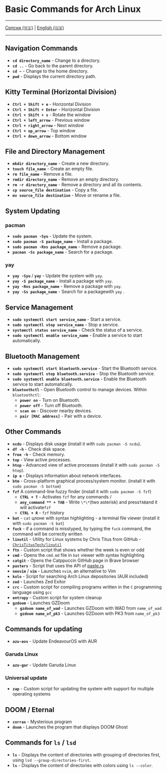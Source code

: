 # Basic Commands for Arch Linux

---

[Српски (🇷🇸)](cmd.md) | [English (🇬🇧)](cmd-en.md)

---

## Navigation Commands

- **`cd directory_name`** - Change to a directory.
- **`cd ..`** - Go back to the parent directory.
- **`cd ~`** - Change to the home directory.
- **`pwd`** - Displays the current directory path.

## Kitty Terminal (Horizontal Division)

- **`Ctrl + Shift + e`** - Horizontal Division
- **`Ctrl + Shift + Enter`** - Horizontal Division
- **`Ctrl + Shift + s`** - Rotate the window
- **`Ctrl + left_arrow`** - Previous window
- **`Ctrl + right_arrow`** - Next window
- **`Ctrl + up_arrow`** - Top window
- **`Ctrl + down_arrow`** - Bottom window

## File and Directory Management

- **`mkdir directory_name`** - Create a new directory.
- **`touch file_name`** - Create an empty file.
- **`rm file_name`** - Remove a file.
- **`rmdir directory_name`** - Remove an empty directory.
- **`rm -r directory_name`** - Remove a directory and all its contents.
- **`cp source_file destination`** - Copy a file.
- **`mv source_file destination`** - Move or rename a file.

## System Updating

### pacman

- **`sudo pacman -Syu`** - Update the system.
- **`sudo pacman -S package_name`** - Install a package.
- **`sudo pacman -Rns package_name`** - Remove a package.
- **`pacman -Ss package_name`** - Search for a package.

### yay

- **`yay -Syu`** / **`yay`** - Update the system with `yay`.
- **`yay -S package_name`** - Install a package with `yay`.
- **`yay -Rns package_name`** - Remove a package with `yay`.
- **`yay -Ss package_name`** - Search for a packagewith `yay` .

## Service Management

- **`sudo systemctl start service_name`** - Start a service.
- **`sudo systemctl stop service_name`** - Stop a service.
- **`systemctl status service_name`** - Check the status of a service.
- **`sudo systemctl enable service_name`** - Enable a service to start automatically.

## Bluetooth Management

- **`sudo systemctl start bluetooth.service`** - Start the Bluetooth service.
- **`sudo systemctl stop bluetooth.service`** - Stop the Bluetooth service.
- **`sudo systemctl enable bluetooth.service`** - Enable the Bluetooth service to start automatically.
- **`bluetoothctl`** - Open Bluetooth control to manage devices. Within `bluetoothctl`:
  - **`power on`** - Turn on Bluetooth.
  - **`power off`** - Turn off Bluetooth.
  - **`scan on`** - Discover nearby devices.
  - **`pair [MAC address]`** - Pair with a device.

## Other Commands

- **`ncdu`** - Displays disk usage (install it with `sudo pacman -S ncdu`).
- **`df -h`** - Check disk space.
- **`free -h`** - Check memory.
- **`top`** - View active processes.
- **`htop`** - Advanced view of active processes (install it with `sudo pacman -S htop`).
- **`ip a`** - Displays information about network interfaces.
- **`btm`** - Cross-platform graphical process/system monitor. (install it with `sudo pacman -S bottom`)
- **`fzf`** A command-line fuzzy finder (install it with `sudo pacman -S fzf`)
  - **`CTRL + T`** - Activates `fzf` for any commands
    /
  - **`any_command ** + TAB`** - Write `\*\*`(two asterisk) and press`TAB`and it will activate`fzf`
  - **`CTRL + R`** - `fzf` history
- **`bat`** - `cat` цлоне with syntax highlighting - a terminal file viewer (install it with `sudo pacman -S bat`)
- **`fuck`** - if a command is misstyped, by typing the `fuck` command, the command will be correctly written
- **`linutil`** - Utility for Linux systems by Chris Titus from GitHub - [`ChrisTitusTech/linutil`](https://github.com/ChrisTitusTech/linutil)
- **`ftn`** - Custom script that shows whether the week is even or odd
- **`cmd`** - Opens the `cmd.md` file in `bat` viewer with syntax highlighting
- **`catgit`** - Opens the Catppuccin GitHub page in Brave browser
- **`pasters`** - Script that uses the API of [paste.rs](https://paste.rs/)
- **`neovim`** / **`vim`** - Launches `nvim`, an alternative to Vim
- **`kolo`** - Script for searching Arch Linux depositories (AUR included)
- **`zed`** - Launches Zed Exitor
- **`crc`** - Custom script for compiling programs written in the `C` programming language using `gcc`
- **`entropy`** - Custom script for system cleanup
- **`gzdoom`** - Launches GZDoom
  - **`gzdoom name_of_wad`** - Launches GZDoom with WAD from `name_of_wad`
  - **`gzdoom name_of_pk3`** - Launches GZDoom with PK3 from `name_of_pk3`

## Commands for updating

- **`azu-eos`** - Update EndeavourOS with AUR

### Garuda Linux

- **`azu-gar`** - Update Garuda Linux

### Universal update

- **`zap`** - Custom script for updating the system with support for multiple operating systems

## DOOM / Eternal

- **`corrax`** - Mysterious program
- **`doom`** - Launches the program that displays DOOM Ghost

## Commands for `ls` / `lsd`

- **`ls`** - Displays the content of directories with grouping of directories first, using `lsd --group-directories-first`.
- **`ls`** - Displays the content of directories with colors using `ls --color`.
